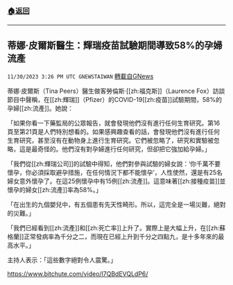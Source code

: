 ###  [:house:返回](README.md)
---


## 蒂娜·皮爾斯醫生：輝瑞疫苗試驗期間導致58%的孕婦流產
`11/30/2023 3:26 PM UTC GNEWSTAIWAN` [轉載自GNews](https://gnews.org/articles/2054815)

蒂娜·皮爾斯（Tina Peers）醫生做客勞倫斯·[[zh:福克斯]]（Laurence Fox）訪談節目中聲稱，在[[zh:輝瑞]]（Pfizer）的COVID-19[[zh:疫苗]]試驗期間，58%的孕婦[[zh:流產]]。她說：

  

「如果你看一下藥監局的公眾報告，就會發現他們沒有進行任何生育研究。第16頁至第21頁是人們特別想看的。如果感興趣查看的話，會發現他們沒有進行任何生育研究，甚至沒有在動物身上進行生育研究。它們被忽略了，研究和實驗被忽略，這是最奇怪的。他們沒有對孕婦進行任何研究，但卻把它強加給孕婦。」

  

「我們從[[zh:輝瑞公司]]的試驗中得知，他們對參與試驗的婦女說：‘你千萬不要懷孕，你必須採取避孕措施，在任何情況下都不能懷孕’，人性使然，還是有25名婦女意外懷孕了。在這25例懷孕中有15例[[zh:流產]]。這意味著[[zh:接種疫苗]]並懷孕的婦女[[zh:流產]]率為58%。」

  

「在出生的九個嬰兒中，有五個患有先天性畸形。所以，這完全是一場災難，絕對的災難。」

  

「我們已經看到[[zh:流產]]和[[zh:死亡率]]上升了。實際上是大幅上升，在[[zh:蘇格蘭]]正常發病率為千分之二，而現在已經上升到千分之四點九，是十多年來的最高水平。」

  

主持人表示：「這些數字絕對令人震驚。」

[https://www.bitchute.com/video/l7QBdEVQLdP6/ ](https://www.bitchute.com/video/l7QBdEVQLdP6/ )


